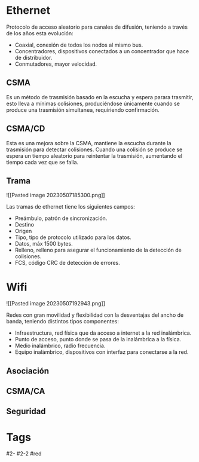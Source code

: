 # Ethernet
Protocolo de acceso aleatorio para canales de difusión, teniendo a través de los años esta evolución:
- Coaxial, conexión de todos los nodos al mismo bus.
- Concentradores, dispositivos conectados a un concentrador que hace de distribuidor.
- Conmutadores, mayor velocidad.

## CSMA
Es un método de trasmisión basado en la escucha y espera parara trasmitir, esto lleva a mínimas colisiones, produciéndose únicamente cuando se produce una trasmisión simultanea, requiriendo confirmación.
## CSMA/CD
Esta es una mejora sobre la CSMA, mantiene la escucha durante la trasmisión para detectar colisiones. Cuando una colisión se produce se espera un tiempo aleatorio para reintentar la trasmisión, aumentando el tiempo cada vez que se falla.
## Trama

![[Pasted image 20230507185300.png]]

Las tramas de ethernet tiene los siguientes campos:
- Preámbulo, patrón de sincronización.
- Destino
- Origen
- Tipo, tipo de protocolo utilizado para los datos.
- Datos, máx 1500 bytes.
- Relleno, relleno para asegurar el funcionamiento de la detección de colisiones.
- FCS, código CRC de detección de errores.

# Wifi

![[Pasted image 20230507192943.png]]

Redes con gran movilidad y flexibilidad con la desventajas del ancho de banda, teniendo distintos tipos componentes:
- Infraestructura, red física que da acceso a internet a la red inalámbrica.
- Punto de acceso, punto donde se pasa de la inalámbrica a la física.
- Medio inalámbrico, radio frecuencia.
- Equipo inalámbrico, dispositivos con interfaz para conectarse a la red.

## Asociación
## CSMA/CA
## Seguridad
# Tags
#2- 
#2-2 
#red 